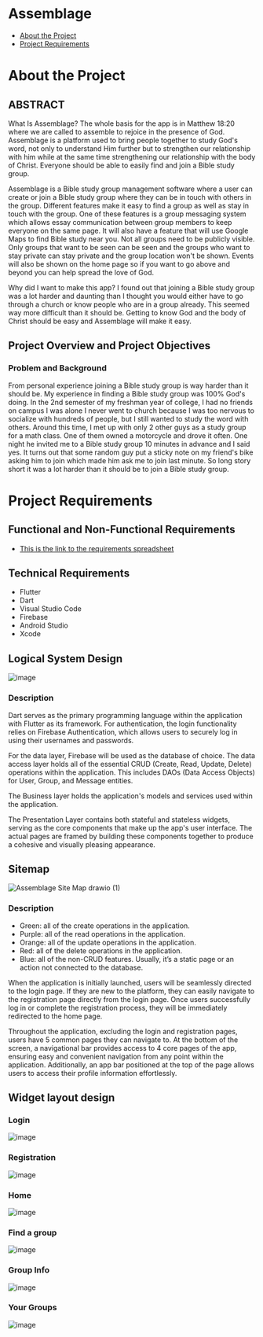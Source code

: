 # Assemblage

- [About the Project](https://github.com/AceLake/Assemblage-Flutter#about-the-project)
- [Project Requirements](https://github.com/AceLake/Assemblage-Flutter#project-requirements)

# About the Project

## ABSTRACT

What Is Assemblage? The whole basis for the app is in Matthew 18:20 where we are called to assemble to rejoice in the presence of God. Assemblage is a platform used to bring people together to study God's word, not only to understand Him further but to strengthen our relationship with him while at the same time strengthening our relationship with the body of Christ. Everyone should be able to easily find and join a Bible study group. 

Assemblage is a Bible study group management software where a user can create or join a Bible study group where they can be in touch with others in the group. Different features make it easy to find a group as well as stay in touch with the group. One of these features is a group messaging system which allows essay communication between group members to keep everyone on the same page. It will also have a feature that will use Google Maps to find Bible study near you. Not all groups need to be publicly visible. Only groups that want to be seen can be seen and the groups who want to stay private can stay private and the group location won't be shown. Events will also be shown on the home page so if you want to go above and beyond you can help spread the love of God.

Why did I want to make this app? I found out that joining a Bible study group was a lot harder and daunting than I thought you would either have to go through a church or know people who are in a group already. This seemed way more difficult than it should be. Getting to know God and the body of Christ should be easy and Assemblage will make it easy.

## Project Overview and Project Objectives

### Problem and Background

From personal experience joining a Bible study group is way harder than it should be. My experience in finding a Bible study group was 100% God's doing. In the 2nd semester of my freshman year of college, I had no friends on campus I was alone I never went to church because I was too nervous to socialize with hundreds of people, but I still wanted to study the word with others. Around this time, I met up with only 2 other guys as a study group for a math class. One of them owned a motorcycle and drove it often. One night he invited me to a Bible study group 10 minutes in advance and I said yes. It turns out that some random guy put a sticky note on my friend's bike asking him to join which made him ask me to join last minute. So long story short it was a lot harder than it should be to join a Bible study group.

# Project Requirements

## Functional and Non-Functional Requirements
- [This is the link to the requirements spreadsheet](https://docs.google.com/spreadsheets/d/12-eE0rKsRIRkCST4E56qvA3O3NXUvT5u/edit?usp=sharing&ouid=116486810360149009769&rtpof=true&sd=true)

## Technical Requirements

- Flutter
- Dart
- Visual Studio Code
- Firebase
- Android Studio
- Xcode

## Logical System Design
![image](https://github.com/AceLake/Assemblage-Flutter/assets/96988100/57efdee4-5e9f-47ed-903d-2b9e22794fad)

### Description

Dart serves as the primary programming language within the application with Flutter as its framework. For authentication, the login functionality relies on Firebase Authentication, which allows users to securely log in using their usernames and passwords.

For the data layer, Firebase will be used as the database of choice. The data access layer holds all of the essential CRUD (Create, Read, Update, Delete) operations within the application. This includes DAOs (Data Access Objects) for User, Group, and Message entities.

The Business layer holds the application's models and services used within the application.

The Presentation Layer contains both stateful and stateless widgets, serving as the core components that make up the app's user interface. The actual pages are framed by building these components together to produce a cohesive and visually pleasing appearance.

## Sitemap
![Assemblage Site Map drawio (1)](https://github.com/AceLake/Assemblage-Flutter/assets/96988100/6cc9b906-e596-4f17-ac66-e2fa8cd68c99)

### Description

- Green: all of the create operations in the application.
- Purple: all of the read operations in the application.
- Orange: all of the update operations in the application.
- Red: all of the delete operations in the application.
- Blue: all of the non-CRUD features. Usually, it’s a static page or an action not connected to the database.

When the application is initially launched, users will be seamlessly directed to the login page. If they are new to the platform, they can easily navigate to the registration page directly from the login page. Once users successfully log in or complete the registration process, they will be immediately redirected to the home page.

Throughout the application, excluding the login and registration pages, users have 5 common pages they can navigate to. At the bottom of the screen, a navigational bar provides access to 4 core pages of the app, ensuring easy and convenient navigation from any point within the application. Additionally, an app bar positioned at the top of the page allows users to access their profile information effortlessly.

## Widget layout design
### Login
![image](https://github.com/AceLake/Assemblage-Flutter/assets/96988100/bdb6c372-9d04-43d7-affa-55b49bfecb42)

### Registration
![image](https://github.com/AceLake/Assemblage-Flutter/assets/96988100/4407c35a-5637-4666-be08-624fe1550582)

### Home
![image](https://github.com/AceLake/Assemblage-Flutter/assets/96988100/9e925574-e2b7-416a-a717-652b20349d61)

### Find a group
![image](https://github.com/AceLake/Assemblage-Flutter/assets/96988100/1bda5071-d8c1-411a-af6f-1d9de34e166f)

### Group Info
![image](https://github.com/AceLake/Assemblage-Flutter/assets/96988100/b55d7d8c-c398-4b05-b492-88f80dc11197)

### Your Groups
![image](https://github.com/AceLake/Assemblage-Flutter/assets/96988100/58d0d8af-d7b9-4199-bb4b-34cfe7dddcb1)





